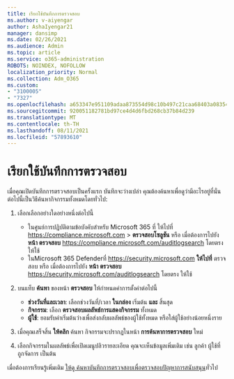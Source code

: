 ```yaml
---
title: เรียกใช้บันทึกการตรวจสอบ
ms.author: v-aiyengar
author: AshaIyengar21
manager: dansimp
ms.date: 02/26/2021
ms.audience: Admin
ms.topic: article
ms.service: o365-administration
ROBOTS: NOINDEX, NOFOLLOW
localization_priority: Normal
ms.collection: Adm_O365
ms.custom:
- "3100005"
- "7327"
ms.openlocfilehash: a653347e951109adaa873554d98c10b497c21caa68403a083543c806c310e079
ms.sourcegitcommit: 920051182781bd97ce4d4d6fbd268cb37b84d239
ms.translationtype: MT
ms.contentlocale: th-TH
ms.lasthandoff: 08/11/2021
ms.locfileid: "57893610"
---
```

# <a name="retrieve-the-audit-logs"></a>เรียกใช้บันทึกการตรวจสอบ

เมื่อคุณเปิดบันทึกการตรวจสอบเป็นครั้งแรก บันทึกจะว่างเปล่า คุณต้องค้นหาเพื่อดูว่ามีอะไรอยู่ที่นั่น ต่อไปนี้เป็นวิธีค้นหากิจกรรมทั้งหมดโดยทั่วไป:

1. เลือกเลือกอย่างใดอย่างหนึ่งต่อไปนี้
   - ในศูนย์การปฏิบัติตามข้อบังคับสําหรับ Microsoft 365 ที่ ให้ไปที่ <https://compliance.microsoft.com>  \> **ตรวจสอบโซลูชัน** หรือ เมื่อต้องการไปยัง **หน้า ตรวจสอบ** <https://compliance.microsoft.com/auditlogsearch> โดยตรง ให้ใช้
   - ในMicrosoft 365 Defenderที่ <https://security.microsoft.com> **ให้ไปที่** ตรวจสอบ หรือ เมื่อต้องการไปยัง **หน้า ตรวจสอบ** <https://security.microsoft.com/auditlogsearch> โดยตรง ให้ใช้

2. บนแท็บ **ค้นหา** ของหน้า **ตรวจสอบ** ให้กําหนดค่าการตั้งค่าต่อไปนี้
   - **ช่วงวันที่และเวลา**: เลือกช่วงวันที่/เวลา **ในกล่อง** เริ่มต้น **และ** สิ้นสุด
   - **กิจกรรม**: เลือก **ตรวจสอบผลลัพธ์การแสดงกิจกรรม** ทั้งหมด
   - **ผู้ใช้**: ยอมรับค่าเริ่มต้นว่างเพื่อส่งกลับผลลัพธ์ของผู้ใช้ทั้งหมด หรือใส่ผู้ใช้อย่างน้อยหนึ่งราย

3. เมื่อคุณเสร็จสิ้น **ให้คลิก** ค้นหา กิจกรรมจะปรากฏในหน้า **การค้นหาการตรวจสอบ** ใหม่

4. เลือกกิจกรรมในผลลัพธ์เพื่อเปิดเมนูปลิวรายละเอียด คุณจะเห็นข้อมูลเพิ่มเติม เช่น ลูกค้า ผู้ใช้ที่ถูกจัดการ เป็นต้น

เมื่อต้องการเรียนรู้เพิ่มเติม [ให้ดู ค้นหาบันทึกการตรวจสอบเพื่อตรวจสอบปัญหาการสนับสนุน](https://docs.microsoft.com/microsoft-365/compliance/auditing-troubleshooting-scenarios)ทั่วไป
